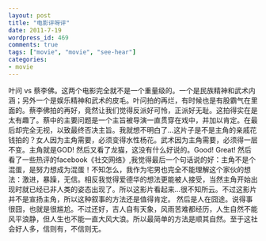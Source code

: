 ```yaml
---
layout: post
title: "电影评呀评"
date: 2011-7-19
wordpress_id: 469
comments: true
tags: ["movie", "movie", "see-hear"]
categories:
- movie
---
```

<meta name="_edit_last" content="1" />
<meta name="_su_rich_snippet_type" content="none" />
<meta name="_su_description" content="电影评论" />
<meta name="_su_keywords" content="电影评论" />
<meta name="_su_title" content="电影评论" />
<meta name="views" content="202" />
叶问 vs 蔡李佛。这两个电影完全就不是一个重量级的。一个是民族精神和武术内涵；另外一个是娱乐精神和武术的皮毛。叶问拍的再烂，有时候也是有股霸气在里面的。蔡李佛拍的再好，竟然让我们觉得反派好可怜，正派好无耻。这拍得实在是太有趣了。蔡中的主要问题是一个主旨被导演一直贯穿在戏中，并加以肯定。在最后却完全无视，以致最终否决主旨。我就想不明白了...这片子是不是主角的亲戚花钱拍的？女人因为主角需要，必须变得水性杨花。武术因为主角需要，必须得一层不变。主角就是GOD!
然后又看了龙猫，这没有什么好说的。Good! Great!
然后看了一些热评的facebook《社交网络》,我觉得最后一个句话说的好：主角不是个混蛋，是努力想成为混蛋！不知怎么，我作为宅男也完全不能理解这个家伙的想法：激进，暴躁，无信。相反我觉得爱德华的想法更能被人接受，当然主角开始出现时就已经已非人类的姿态出现了。所以这影片看起来...很不知所云。不过这影片并不是宣扬主角，所以这种叙事的方法还是值得肯定。
然后是人在囧途。说得事很囧，也就是很尴尬。不过还好，吉人自有天象，风雨苦难都经历，人生自然不能风平浪静，但人生也不能一直大风大浪。所以最简单的方法是顺其自然。至于这社会好人多，信则有，不信则无。


